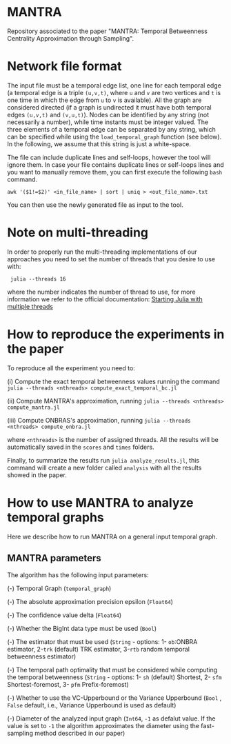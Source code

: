 # MANTRA
Repository associated to the paper "MANTRA: Temporal Betweenness Centrality Approximation through Sampling".

# Network file format
The input file must be a temporal edge list, one line for each temporal edge (a temporal edge is a triple `(u,v,t)`, where `u` and `v` are two vertices and `t` is one time in which the edge from `u` to `v` is available). All the graph are considered directed (if a graph is undirected it must have both temporal edges `(u,v,t)` and `(v,u,t)`). Nodes can be identified by any string (not necessarily a number), while time instants must be integer valued. The three elements of a temporal edge can be separated by any string, which can be specified while using the `load_temporal_graph` function (see below). In the following, we assume that this string is just a white-space.

The file can include duplicate lines and self-loops, however the tool will ignore them. In case your file contains duplicate lines or self-loops lines and you want to manually remove them, you can first execute the following `bash` command.

```
awk '($1!=$2)' <in_file_name> | sort | uniq > <out_file_name>.txt
```

You can then use the newly generated file as input to the tool.

# Note on multi-threading
In order to properly run the multi-threading implementations of our approaches you need to set the number of threads that you desire to use with: 
```
 julia --threads 16
```
where the number indicates the number of thread to use, for more information we refer to the official documentation: [Starting Julia with multiple threads](https://docs.julialang.org/en/v1/manual/multi-threading/)

# How to reproduce the experiments in the paper
To reproduce all the experiment you need to: 

(i) Compute the exact temporal betweenness values running the command `julia --threads <nthreads> compute_exact_temporal_bc.jl`

(ii) Compute MANTRA's approximation, running `julia --threads <nthreads> compute_mantra.jl`

(iii) Compute ONBRAS's approximation, running `julia --threads <nthreads> compute_onbra.jl`

where `<nthreads>` is the number of assigned threads.
All the results will be automatically saved in the `scores` and `times` folders.

Finally, to summarize the results run ```julia analyze_results.jl```, this command will create a new folder called `analysis` with all the results showed in the paper.

# How to use MANTRA to analyze temporal graphs

Here we describe how to run MANTRA on a general input temporal graph.

## MANTRA parameters
The algorithm has the following input parameters:

(-) Temporal Graph (`temporal_graph`)

(-) The absolute approximation precision epsilon (`Float64`)

(-) The confidence value delta (`Float64`)

(-) Whether the BigInt data type must be used (`Bool`)

(-) The estimator that must be used (`String` - options: 1- `ob`:ONBRA estimator, 2-`trk` (default) TRK estimator, 3-`rtb` random temporal betweenness estimator)

(-) The temporal path optimality that must be considered while computing the temporal betweenness (`String` - options: 1- `sh` (default) Shortest, 2- `sfm` Shortest-foremost, 3- `pfm` Prefix-foremost)

(-) Whether to use the VC-Upperbound or the Variance Upperbound (`Bool` , `False` default, i.e., Variance Upperbound is used as default)

(-) Diameter of the analyzed input graph (`Int64`, `-1` as defalut value. If the value is set to `-1` the algorithm approximates the diameter using the fast-sampling method described in our paper)
